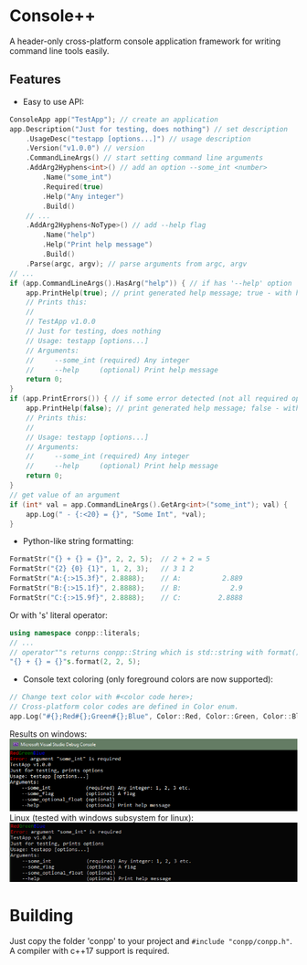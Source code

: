 # Console++
A header-only cross-platform console application framework for writing command line tools easily.
## Features
 - Easy to use API:
```cpp
ConsoleApp app("TestApp"); // create an application
app.Description("Just for testing, does nothing") // set description
    .UsageDesc("testapp [options...]") // usage description
    .Version("v1.0.0") // version
    .CommandLineArgs() // start setting command line arguments
    .AddArg2Hyphens<int>() // add an option --some_int <number>
        .Name("some_int")
        .Required(true)
        .Help("Any integer")
        .Build()
    // ...
    .AddArg2Hyphens<NoType>() // add --help flag
        .Name("help")
        .Help("Print help message")
        .Build()
    .Parse(argc, argv); // parse arguments from argc, argv
// ...
if (app.CommandLineArgs().HasArg("help")) { // if has '--help' option
    app.PrintHelp(true); // print generated help message; true - with header (version, description)
    // Prints this:
    // 
    // TestApp v1.0.0
    // Just for testing, does nothing
    // Usage: testapp [options...]
    // Arguments:
    //     --some_int (required) Any integer
    //     --help     (optional) Print help message
    return 0;
}
if (app.PrintErrors()) { // if some error detected (not all required options passed, etc.)
    app.PrintHelp(false); // print generated help message; false - without header
    // Prints this:
    // 
    // Usage: testapp [options...]
    // Arguments:
    //     --some_int (required) Any integer
    //     --help     (optional) Print help message
    return 0;
}
// get value of an argument
if (int* val = app.CommandLineArgs().GetArg<int>("some_int"); val) {
    app.Log(" - {:<20} = {}", "Some Int", *val);
}
```
 - Python-like string formatting:
```cpp
FormatStr("{} + {} = {}", 2, 2, 5);  // 2 + 2 = 5
FormatStr("{2} {0} {1}", 1, 2, 3);   // 3 1 2
FormatStr("A:{:>15.3f}", 2.8888);    // A:          2.889
FormatStr("B:{:>15.1f}", 2.8888);    // B:            2.9
FormatStr("C:{:>15.9f}", 2.8888);    // C:         2.8888
```
Or with 's' literal operator:
```cpp
using namespace conpp::literals;
// ...
// operator""s returns conpp::String which is std::string with format() member function.
"{} + {} = {}"s.format(2, 2, 5);
```
 - Console text coloring (only foreground colors are now supported):
```cpp
// Change text color with #<color code here>;
// Cross-platform color codes are defined in Color enum.
app.Log("#{};Red#{};Green#{};Blue", Color::Red, Color::Green, Color::Blue);
```
Results on windows:\
![](./screenshots/color_win32.png)\
Linux (tested with windows subsystem for linux):\
![](./screenshots/color_linux.png)
# Building
Just copy the folder 'conpp' to your project and `#include "conpp/conpp.h"`. A compiler with c++17 support is required.
